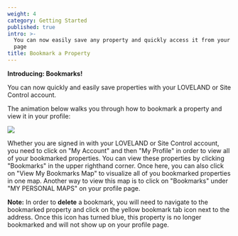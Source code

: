 ```yaml
---
weight: 4
category: Getting Started
published: true
intro: >-
  You can now easily save any property and quickly access it from your profile
  page
title: Bookmark a Property
---
```

**Introducing: Bookmarks!**

You can now quickly and easily save properties with your LOVELAND or Site Control account.

The animation below walks you through how to bookmark a property and view it in your profile:

![]({{site.baseurl}}/http://recordit.co/gkyg6xH8sR)

Whether you are signed in with your LOVELAND or Site Control account, you need to click on "My Account" and then "My Profile" in order to view all of your bookmarked properties. You can view these properties by clicking "Bookmarks" in the upper righthand corner. Once here, you can also click on "View My Bookmarks Map" to visualize all of you bookmarked properties in one map. Another way to view this map is to click on "Bookmarks" under "MY PERSONAL MAPS" on your profile page.

**Note:** In order to **delete** a bookmark, you will need to navigate to the bookmarked property and click on the yellow bookmark tab icon next to the address. Once this icon has turned blue, this property is no longer bookmarked and will not show up on your profile page.
